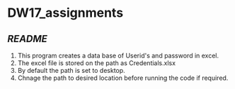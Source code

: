 # DW17_assignments

***README***
--------------------------------------------------------------------------

1. This program creates a data base of Userid's and password in excel.
2. The excel file is stored on the path as Credentials.xlsx
3. By default the path is set to desktop.
4. Chnage the path to desired location before running the code if required.
